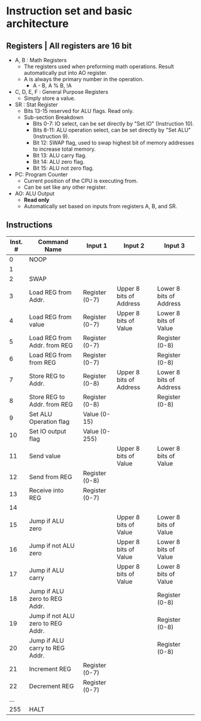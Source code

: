 
# Instruction set and basic architecture 

## Registers | All registers are 16 bit

 -  A, B : Math Registers
	- The registers used when preforming math operations. Result automatically put into AO register.
	-  A is always the primary number in the operation.
		- A - B,   A % B,	!A 
- C, D, E, F : General Purpose Registers
	- Simply store a value.
- SR : Stat Register
	- Bits 13-15 reserved for ALU flags. Read only.
	- Sub-section Breakdown
		- Bits 0-7: IO select, can be set directly by "Set IO" (Instruction 10).
		- Bits 8-11: ALU operation select, can be set directly by "Set ALU" (Instruction 9).
		- Bit 12: SWAP flag, used to swap highest bit of memory addresses to increase total memory.
		- Bit 13: ALU carry flag.
		- Bit 14: ALU zero flag.
		- Bit 15: ALU not zero flag.
- PC: Program Counter
	- Current position of the CPU is executing from.
	- Can be set like any other register.
- AO: ALU Output
	- **Read only**
	- Automatically set based on inputs from registers A, B, and SR.


## Instructions
| Inst. # | Command Name  | Input 1	| Input 2	| Input 3 
|---|---|---|---|---
| 0 | NOOP
| 1 |
| 2 | SWAP
| 3 | Load REG from Addr.| Register (0-7) |Upper 8 bits of Address | Lower 8 bits of Address
| 4 | Load REG from value| Register (0-7) |Upper 8 bits of Value| Lower 8 bits of Value
| 5 | Load REG from Addr. from REG| Register (0-7) | | Register (0-8) 
| 6 | Load REG from from REG| Register (0-7) | | Register (0-8) 
| 7 | Store REG to Addr. | Register (0-8) |Upper 8 bits of Address | Lower 8 bits of Address
| 8 | Store REG to Addr. from  REG| Register (0-8) |   | Register (0-8) 
| 9 | Set ALU Operation flag | Value (0-15)
| 10 | Set IO output flag | Value (0-255)
| 11 | Send value |   |Upper 8 bits of Value| Lower 8 bits of Value
| 12 | Send from REG| Register (0-8)
| 13 | Receive into REG| Register (0-7)
| 14 |
| 15 | Jump if ALU zero |   |Upper 8 bits of Value| Lower 8 bits of Value
| 16 | Jump if not ALU zero |   |Upper 8 bits of Value| Lower 8 bits of Value
| 17 | Jump if ALU carry |   |Upper 8 bits of Value| Lower 8 bits of Value
| 18 | Jump if ALU zero to REG Addr.||| Register (0-8) |
| 19 | Jump if not ALU zero to REG Addr.||| Register (0-8) |
| 20 | Jump if ALU carry to REG Addr.||| Register (0-8) |
| 21 | Increment REG | Register (0-7) |   |   |
| 22 | Decrement REG | Register (0-7) |   |   |
| … |   |   |   |   |
| 255 | HALT |   |   |   |
